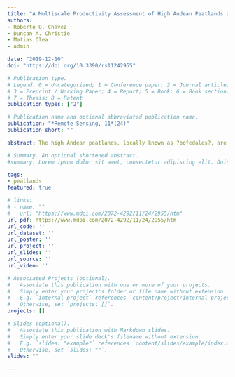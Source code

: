 ```yaml
---
title: "A Multiscale Productivity Assessment of High Andean Peatlands across the Chilean Altiplano Using 31 Years of Landsat Imagery"
authors:
- Roberto O. Chavez
- Duncan A. Christie
- Matias Olea
- admin

date: "2019-12-10"
doi: "https://doi.org/10.3390/rs11242955"

# Publication type.
# Legend: 0 = Uncategorized; 1 = Conference paper; 2 = Journal article;
# 3 = Preprint / Working Paper; 4 = Report; 5 = Book; 6 = Book section;
# 7 = Thesis; 8 = Patent
publication_types: ["2"]

# Publication name and optional abbreviated publication name.
publication: "*Remote Sensing, 11*(24)"
publication_short: ""

abstract: The high Andean peatlands, locally known as ?bofedales?, are a unique type of wetland distributed across the high-elevation South American Altiplano plateau. This extensive peatland network stores significant amounts of carbon, regulates local and regional hydrological cycles, supports habitats for a variety of plant and animal species, and has provided critical water and forage resources for the livestock of the indigenous Aymara communities for thousands of years. Nevertheless, little is known about the productivity dynamics of the high Andean peatlands, particularly in the drier western Altiplano region bordering the Atacama desert. Here, we provide the first digital peatland inventory and multiscale productivity assessment for the entire western Altiplano (63,705 km2) using 31 years of Landsat data (about 9000 scenes) and a non-parametric approach for estimating phenological metrics. We identified 5665 peatland units, covering an area of 510 km2, and evaluated the spatiotemporal productivity patterns at the regional, peatland polygon, and individual pixel scales. The regional assessment shows that the peatland areas and peatlands with higher productivity are concentrated towards the northern part of our study region, which is consistent with the Altiplano north?south aridity gradient. Regional patterns further reveal that the last seven years (2011?2017) have been the most productive period over the past three decades. While individual pixels show contrasting patterns of reductions and gains in local productivity during the most recent time period, most of the study area has experienced increases in annual productivity, supporting the regional results. Our novel database can be used not only to explore future research questions related to the social, biological, and hydrological influences on peatland productivity patterns, but also to provide technical support for the sustainable development of livestock practices and conservation and water management policy in the Altiplano region.

# Summary. An optional shortened abstract.
#summary: Lorem ipsum dolor sit amet, consectetur adipiscing elit. Duis posuere tellus ac convallis #placerat. Proin tincidunt magna sed ex sollicitudin condimentum.

tags:
- peatlands
featured: true

# links:
# - name: ""
#   url: "https://www.mdpi.com/2072-4292/11/24/2955/htm"
url_pdf: https://www.mdpi.com/2072-4292/11/24/2955/htm
url_code: ''
url_dataset: ''
url_poster: ''
url_project: ''
url_slides: ''
url_source: ''
url_video: ''

# Associated Projects (optional).
#   Associate this publication with one or more of your projects.
#   Simply enter your project's folder or file name without extension.
#   E.g. `internal-project` references `content/project/internal-project/index.md`.
#   Otherwise, set `projects: []`.
projects: []

# Slides (optional).
#   Associate this publication with Markdown slides.
#   Simply enter your slide deck's filename without extension.
#   E.g. `slides: "example"` references `content/slides/example/index.md`.
#   Otherwise, set `slides: ""`.
slides: ""

---
```

